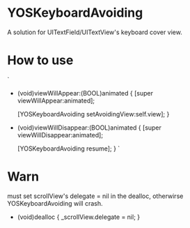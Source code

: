 # YOSKeyboardAvoiding
A solution for UITextField/UITextView's keyboard cover view.

# How to use
`
- (void)viewWillAppear:(BOOL)animated {
    [super viewWillAppear:animated];
    
    [YOSKeyboardAvoiding setAvoidingView:self.view];
}
`
`
- (void)viewWillDisappear:(BOOL)animated {
    [super viewWillDisappear:animated];
    
    [YOSKeyboardAvoiding resume];
}
`

# Warn
must set scrollView's delegate = nil in the dealloc, otherwirse YOSKeyboardAvoiding will crash.

- (void)dealloc {
  _scrollView.delegate = nil;
}
